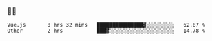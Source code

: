 ### 👨‍💻

<!--START_SECTION:waka-->

```text
Vue.js       8 hrs 32 mins   ███████████████▓░░░░░░░░░   62.87 %
Other        2 hrs           ███▓░░░░░░░░░░░░░░░░░░░░░   14.78 %
```

<!--END_SECTION:waka-->

